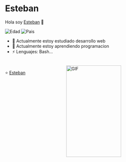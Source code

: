 # Esteban
Hola soy [Esteban](https://github.com/estebanpineda) 👋

![Edad](https://img.shields.io/badge/Edad-1993-blue)
![Pais](https://img.shields.io/badge/Pais-España-FC0902)


- 🔭 Actualmente estoy estudiado desarrollo web
- 🌱 Actualmente estoy aprendiendo programacion 
- ⚡ Lenguajes: Bash...


<br />

<img width = "60%" align="right" alt="GIF" height="300px" src="https://hackernoon.com/images/f2px36fy.gif" />


⭐️  [Esteban](https://github.com/estebanpineda)
